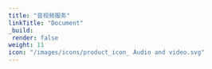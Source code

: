 ```yaml
---
title: "音视频服务"
linkTitle: "Document"
_build:
 render: false 
weight: 11
icon: "/images/icons/product_icon_ Audio and video.svg"
---
```




